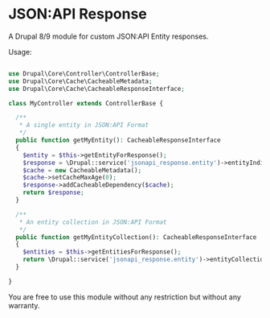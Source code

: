 # JSON:API Response

A Drupal 8/9 module for custom JSON:API Entity responses.

Usage:
```php

use Drupal\Core\Controller\ControllerBase;
use Drupal\Core\Cache\CacheableMetadata;
use Drupal\Core\Cache\CacheableResponseInterface;

class MyController extends ControllerBase {

  /**
   * A single entity in JSON:API Format
   */
  public function getMyEntity(): CacheableResponseInterface
  {
    $entity = $this->getEntityForResponse();
    $response = \Drupal::service('jsonapi_response.entity')->entityIndividualResponse($entity);
    $cache = new CacheableMetadata();
    $cache->setCacheMaxAge(0);
    $response->addCacheableDependency($cache);
    return $response;
  }

  /**
   * An entity collection in JSON:API Format
   */
  public function getMyEntityCollection(): CacheableResponseInterface
  {
    $entities = $this->getEntitiesForResponse();
    return \Drupal::service('jsonapi_response.entity')->entityCollectionResponse($entities);
  }

}

```

You are free to use this module without any restriction but without any warranty. 